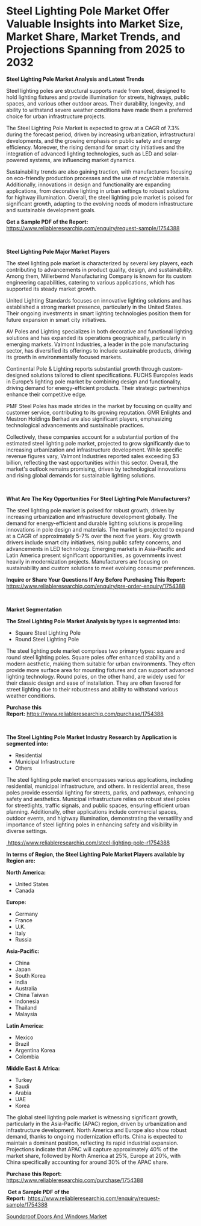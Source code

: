 <p><h1>Steel Lighting Pole Market Offer Valuable Insights into Market Size, Market Share, Market Trends, and Projections Spanning from 2025 to 2032</h1></p><p><strong>Steel Lighting Pole Market Analysis and Latest Trends</strong></p>
<p><p>Steel lighting poles are structural supports made from steel, designed to hold lighting fixtures and provide illumination for streets, highways, public spaces, and various other outdoor areas. Their durability, longevity, and ability to withstand severe weather conditions have made them a preferred choice for urban infrastructure projects. </p><p>The Steel Lighting Pole Market is expected to grow at a CAGR of 7.3% during the forecast period, driven by increasing urbanization, infrastructural developments, and the growing emphasis on public safety and energy efficiency. Moreover, the rising demand for smart city initiatives and the integration of advanced lighting technologies, such as LED and solar-powered systems, are influencing market dynamics. </p><p>Sustainability trends are also gaining traction, with manufacturers focusing on eco-friendly production processes and the use of recyclable materials. Additionally, innovations in design and functionality are expanding applications, from decorative lighting in urban settings to robust solutions for highway illumination. Overall, the steel lighting pole market is poised for significant growth, adapting to the evolving needs of modern infrastructure and sustainable development goals.</p></p>
<p><strong>Get a Sample PDF of the Report:&nbsp;</strong> <a href="https://www.reliableresearchiq.com/enquiry/request-sample/1754388?utm_campaign=3073&utm_medium=2&utm_source=Github&utm_content=ia&utm_term=04042025&utm_id=steel-lighting-pole">https://www.reliableresearchiq.com/enquiry/request-sample/1754388</a></p>
<p>&nbsp;</p>
<p><strong>Steel Lighting Pole Major Market Players</strong></p>
<p><p>The steel lighting pole market is characterized by several key players, each contributing to advancements in product quality, design, and sustainability. Among them, Millerbernd Manufacturing Company is known for its custom engineering capabilities, catering to various applications, which has supported its steady market growth.</p><p>United Lighting Standards focuses on innovative lighting solutions and has established a strong market presence, particularly in the United States. Their ongoing investments in smart lighting technologies position them for future expansion in smart city initiatives.</p><p>AV Poles and Lighting specializes in both decorative and functional lighting solutions and has expanded its operations geographically, particularly in emerging markets. Valmont Industries, a leader in the pole manufacturing sector, has diversified its offerings to include sustainable products, driving its growth in environmentally focused markets.</p><p>Continental Pole & Lighting reports substantial growth through custom-designed solutions tailored to client specifications. FUCHS Europoles leads in Europe’s lighting pole market by combining design and functionality, driving demand for energy-efficient products. Their strategic partnerships enhance their competitive edge.</p><p>PMF Steel Poles has made strides in the market by focusing on quality and customer service, contributing to its growing reputation. GMR Enlights and Mestron Holdings Berhad are also significant players, emphasizing technological advancements and sustainable practices.</p><p>Collectively, these companies account for a substantial portion of the estimated steel lighting pole market, projected to grow significantly due to increasing urbanization and infrastructure development. While specific revenue figures vary, Valmont Industries reported sales exceeding $3 billion, reflecting the vast opportunities within this sector. Overall, the market's outlook remains promising, driven by technological innovations and rising global demands for sustainable lighting solutions.</p></p>
<p>&nbsp;</p>
<p><strong>What Are The Key Opportunities For Steel Lighting Pole Manufacturers?</strong></p>
<p><p>The steel lighting pole market is poised for robust growth, driven by increasing urbanization and infrastructure development globally. The demand for energy-efficient and durable lighting solutions is propelling innovations in pole design and materials. The market is projected to expand at a CAGR of approximately 5-7% over the next five years. Key growth drivers include smart city initiatives, rising public safety concerns, and advancements in LED technology. Emerging markets in Asia-Pacific and Latin America present significant opportunities, as governments invest heavily in modernization projects. Manufacturers are focusing on sustainability and custom solutions to meet evolving consumer preferences.</p></p>
<p><strong>Inquire or Share Your Questions If Any Before Purchasing This Report:</strong> <a href="https://www.reliableresearchiq.com/enquiry/pre-order-enquiry/1754388?utm_campaign=3073&utm_medium=2&utm_source=Github&utm_content=ia&utm_term=04042025&utm_id=steel-lighting-pole">https://www.reliableresearchiq.com/enquiry/pre-order-enquiry/1754388</a></p>
<p>&nbsp;</p>
<p><strong>Market Segmentation</strong></p>
<p><strong>The Steel Lighting Pole Market Analysis by types is segmented into:</strong></p>
<p><ul><li>Square Steel Lighting Pole</li><li>Round Steel Lighting Pole</li></ul></p>
<p><p>The steel lighting pole market comprises two primary types: square and round steel lighting poles. Square poles offer enhanced stability and a modern aesthetic, making them suitable for urban environments. They often provide more surface area for mounting fixtures and can support advanced lighting technology. Round poles, on the other hand, are widely used for their classic design and ease of installation. They are often favored for street lighting due to their robustness and ability to withstand various weather conditions.</p></p>
<p><strong>Purchase this Report:&nbsp;</strong><a href="https://www.reliableresearchiq.com/purchase/1754388?utm_campaign=3073&utm_medium=2&utm_source=Github&utm_content=ia&utm_term=04042025&utm_id=steel-lighting-pole">https://www.reliableresearchiq.com/purchase/1754388</a></p>
<p>&nbsp;</p>
<p><strong>The Steel Lighting Pole Market Industry Research by Application is segmented into:</strong></p>
<p><ul><li>Residential</li><li>Municipal Infrastructure</li><li>Others</li></ul></p>
<p><p>The steel lighting pole market encompasses various applications, including residential, municipal infrastructure, and others. In residential areas, these poles provide essential lighting for streets, parks, and pathways, enhancing safety and aesthetics. Municipal infrastructure relies on robust steel poles for streetlights, traffic signals, and public spaces, ensuring efficient urban planning. Additionally, other applications include commercial spaces, outdoor events, and highway illumination, demonstrating the versatility and importance of steel lighting poles in enhancing safety and visibility in diverse settings.</p></p>
<p><a href="https://www.reliableresearchiq.com/steel-lighting-pole-r1754388?utm_campaign=3073&utm_medium=2&utm_source=Github&utm_content=ia&utm_term=04042025&utm_id=steel-lighting-pole">&nbsp;https://www.reliableresearchiq.com/steel-lighting-pole-r1754388</a></p>
<p><strong>In terms of Region, the Steel Lighting Pole Market Players available by Region are:</strong></p>
<p>
    <p> <strong> North America: </strong>
        <ul>
            <li>United States</li>
            <li>Canada</li>
        </ul>
        </p> 
    <p> <strong> Europe: </strong>
        <ul>
            <li>Germany</li>
            <li>France</li>
            <li>U.K.</li>
            <li>Italy</li>
            <li>Russia</li>
        </ul>
        </p> 
    <p> <strong> Asia-Pacific: </strong>
        <ul>
            <li>China</li>
            <li>Japan</li>
            <li>South Korea</li>
            <li>India</li>
            <li>Australia</li>
            <li>China Taiwan</li>
            <li>Indonesia</li>
            <li>Thailand</li>
            <li>Malaysia</li>
        </ul>
        </p> 
    <p> <strong> Latin America: </strong>
        <ul>
            <li>Mexico</li>
            <li>Brazil</li>
            <li>Argentina Korea</li>
            <li>Colombia</li>
        </ul>
        </p> 
    <p> <strong> Middle East & Africa: </strong>
        <ul>
            <li>Turkey</li>
            <li>Saudi</li>
            <li>Arabia</li>
            <li>UAE</li>
            <li>Korea</li>
        </ul>
    </p>
    </p>
<p><p>The global steel lighting pole market is witnessing significant growth, particularly in the Asia-Pacific (APAC) region, driven by urbanization and infrastructure development. North America and Europe also show robust demand, thanks to ongoing modernization efforts. China is expected to maintain a dominant position, reflecting its rapid industrial expansion. Projections indicate that APAC will capture approximately 40% of the market share, followed by North America at 25%, Europe at 20%, with China specifically accounting for around 30% of the APAC share.</p></p>
<p><strong>Purchase this Report: </strong><a href="https://www.reliableresearchiq.com/purchase/1754388?utm_campaign=3073&utm_medium=2&utm_source=Github&utm_content=ia&utm_term=04042025&utm_id=steel-lighting-pole">https://www.reliableresearchiq.com/purchase/1754388</a></p>
<p>&nbsp;<strong>Get a Sample PDF of the Report:&nbsp;&nbsp;</strong><a href="https://www.reliableresearchiq.com/enquiry/request-sample/1754388?utm_campaign=3073&utm_medium=2&utm_source=Github&utm_content=ia&utm_term=04042025&utm_id=steel-lighting-pole">https://www.reliableresearchiq.com/enquiry/request-sample/1754388</a></p>
<p><strong></strong></p>
<p><p><a href="https://github.com/nibbsmantji/Market-Research-Report-List-1/blob/main/soundproof-doors-and-windows-market.md?utm_campaign=3073&utm_medium=2&utm_source=Github&utm_content=ia&utm_term=04042025&utm_id=steel-lighting-pole">Soundproof Doors And Windows Market</a></p></p>